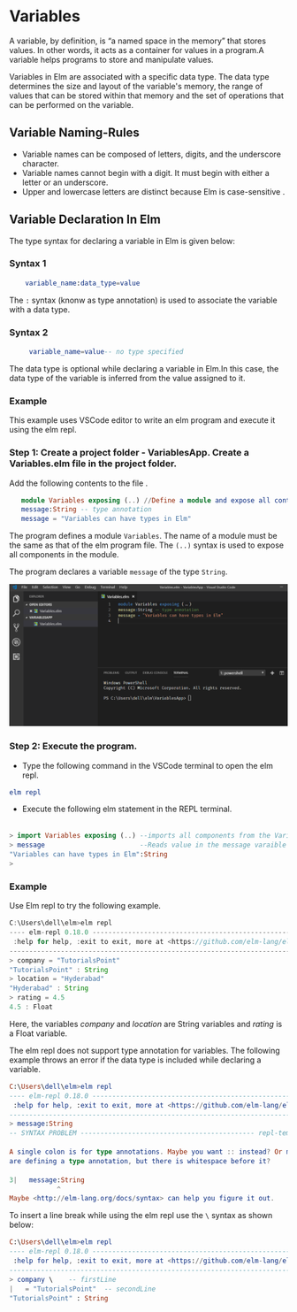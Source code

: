 # Variables

A variable, by definition, is “a named space in the memory” that stores values. In other words, it acts as a container for values in a program.A variable helps programs to store and manipulate values.  

Variables in Elm are associated with a specific data type. The data type determines the size and layout of the variable's memory, the range of values that can be stored within that memory and the set of operations that can be performed on the variable.

## Variable Naming-Rules

- Variable names can be composed of letters, digits, and the underscore character.  
- Variable names cannot begin with a digit. It must begin with either a letter or an underscore.  
- Upper and lowercase letters are distinct because Elm is case-sensitive .  

## Variable Declaration In Elm  

The type syntax for declaring a variable in Elm is given below:   

### Syntax 1  

```elm  
    variable_name:data_type=value
```
The `:` syntax (knonw as type annotation) is used to associate the variable with a data type.  

### Syntax 2  

```elm  
     variable_name=value-- no type specified
```
The data type is optional while declaring a variable in Elm.In this case, the data type of the variable is inferred from the value assigned to it.  

### Example  
This example uses VSCode editor to write an elm program and execute it using the elm repl. 

### Step 1: Create a project folder - VariablesApp. Create a Variables.elm file in the project folder.

Add the following contents to the file .  

```elm
   module Variables exposing (..) //Define a module and expose all contents in the module
   message:String -- type annotation
   message = "Variables can have types in Elm"
```
The program defines a module `Variables`. The name of a module must be the same as that of the elm program file. The `(..)` syntax is  used to expose all components in the module.  

The program declares a variable `message` of the type `String`.  

![variablesApp](https://github.com/kannans89/ElmRepo/blob/master/images/10_Variables.PNG?raw=true)

### Step 2: Execute the program.  

- Type the following command in the VSCode terminal to open the elm repl.  

```elm
elm repl
```  
- Execute the following elm statement in the REPL terminal.  

```elm

> import Variables exposing (..) --imports all components from the Variables module
> message                        --Reads value in the message varaible and prints it to the REPL
"Variables can have types in Elm":String
> 

```

### Example

Use Elm repl to try the following example. 

```javascript
C:\Users\dell\elm>elm repl
---- elm-repl 0.18.0 -----------------------------------------------------------
 :help for help, :exit to exit, more at <https://github.com/elm-lang/elm-repl>
-------------------------------------------------------------------------------
> company = "TutorialsPoint"
"TutorialsPoint" : String
> location = "Hyderabad"
"Hyderabad" : String
> rating = 4.5
4.5 : Float

```
Here, the variables *company* and *location* are  String variables and *rating* is a  Float variable.  

The elm repl does not support type annotation for variables. The following example throws an error if the data type is included while declaring a variable. 

```elm
C:\Users\dell\elm>elm repl
---- elm-repl 0.18.0 -----------------------------------------------------------
 :help for help, :exit to exit, more at <https://github.com/elm-lang/elm-repl>
--------------------------------------------------------------------------------
> message:String
-- SYNTAX PROBLEM -------------------------------------------- repl-temp-000.elm

A single colon is for type annotations. Maybe you want :: instead? Or maybe you
are defining a type annotation, but there is whitespace before it?

3|   message:String
            ^
Maybe <http://elm-lang.org/docs/syntax> can help you figure it out.

```

To insert a line break while using the elm repl use the `\` syntax as shown below:  


```elm
C:\Users\dell\elm>elm repl
---- elm-repl 0.18.0 -----------------------------------------------------------
 :help for help, :exit to exit, more at <https://github.com/elm-lang/elm-repl>
--------------------------------------------------------------------------------
> company \    -- firstLine
|   = "TutorialsPoint"  -- secondLine
"TutorialsPoint" : String
```
